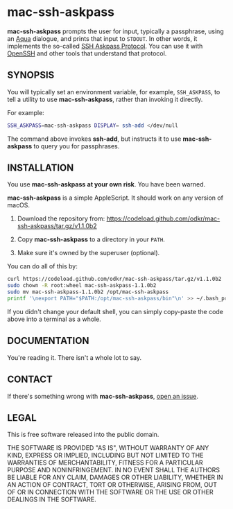 # mac-ssh-askpass

**mac-ssh-askpass** prompts the user for input, typically a passphrase,
using an [Aqua](https://en.wikipedia.org/wiki/Aqua_(user_interface)) dialogue,
and prints that input to `STDOUT`. In other words, it implements the so-called
[SSH Askpass Protocol](https://man.openbsd.org/ssh-add). You can use it with
[OpenSSH](https://www.openssh.com/) and other tools that understand that
protocol.


## SYNOPSIS

You will typically set an environment variable, for example, `SSH_ASKPASS`, to
tell a utility to use **mac-ssh-askpass**, rather than invoking it directly.

For example:

```sh
SSH_ASKPASS=mac-ssh-askpass DISPLAY= ssh-add </dev/null
```

The command above invokes **ssh-add**,
but instructs it to use **mac-ssh-askpass** to query you for passphrases.


## INSTALLATION

You use **mac-ssh-askpass** **at your own risk**. You have been warned.

**mac-ssh-askpass** is a simple AppleScript.
It should work on any version of macOS.

1. Download the repository from:
   <https://codeload.github.com/odkr/mac-ssh-askpass/tar.gz/v1.1.0b2>

2. Copy **mac-ssh-askpass** to a directory in your `PATH`.

3. Make sure it's owned by the superuser (optional).

You can do all of this by:

```sh
curl https://codeload.github.com/odkr/mac-ssh-askpass/tar.gz/v1.1.0b2 | tar -xz
sudo chown -R root:wheel mac-ssh-askpass-1.1.0b2
sudo mv mac-ssh-askpass-1.1.0b2 /opt/mac-ssh-askpass
printf '\nexport PATH="$PATH:/opt/mac-ssh-askpass/bin"\n' >> ~/.bash_profile
```

If you didn't change your default shell,
you can simply copy-paste the code above into a terminal as a whole.

## DOCUMENTATION

You're reading it. There isn't a whole lot to say.


## CONTACT

If there's something wrong with **mac-ssh-askpass**,
[open an issue](https://github.com/odkr/mac-ssh-askpass/issues).


## LEGAL

This is free software released into the public domain.

THE SOFTWARE IS PROVIDED "AS IS", WITHOUT WARRANTY OF ANY KIND,
EXPRESS OR IMPLIED, INCLUDING BUT NOT LIMITED TO THE WARRANTIES OF
MERCHANTABILITY, FITNESS FOR A PARTICULAR PURPOSE AND NONINFRINGEMENT.
IN NO EVENT SHALL THE AUTHORS BE LIABLE FOR ANY CLAIM, DAMAGES OR
OTHER LIABILITY, WHETHER IN AN ACTION OF CONTRACT, TORT OR OTHERWISE,
ARISING FROM, OUT OF OR IN CONNECTION WITH THE SOFTWARE OR THE USE OR
OTHER DEALINGS IN THE SOFTWARE.
